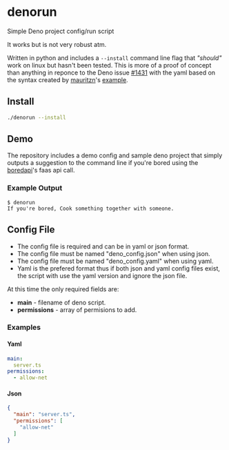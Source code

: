 # denorun
Simple Deno project config/run script

It works but is not very robust atm.

Written in python and includes a `--install` command line flag that *"should"* work on linux but hasn't been tested.
This is more of a proof of concept than anything in reponce to the Deno issue [#1431](https://github.com/denoland/deno/issues/1431) with the yaml based on the syntax created by [mauritzn](https://github.com/mauritzn)'s [example](https://gist.github.com/mauritzn/04d8a6e910d6612356d4daf231c7a6d1).

## Install
```bash
./denorun --install
```

## Demo
The repository includes a demo config and sample deno project that simply outputs a suggestion to the command line if you're bored using the [boredapi](https://www.boredapi.com)'s faas api call.

### Example Output
```
$ denorun
If you're bored, Cook something together with someone.
```

## Config File
* The config file is required and can be in yaml or json format.
* The config file must be named "deno_config.json" when using json.
* The config file must be named "deno_config.yaml" when using yaml.
* Yaml is the prefered format thus if both json and yaml config files exist, the script with use the yaml version and ignore the json file.

At this time the only required fields are:
* **main** - filename of deno script.
* **permissions** - array of permisions to add. 

### Examples
#### Yaml
```yml
main:
  server.ts
permissions:
  - allow-net
```
#### Json
```json
{
  "main": "server.ts",
  "permissions": [
    "allow-net"
  ]
}
```
